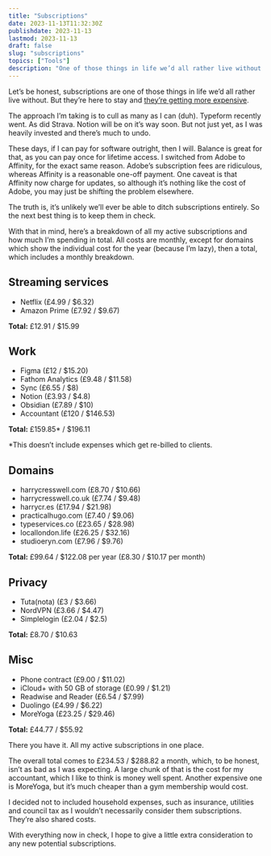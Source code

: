 ```yaml
---
title: "Subscriptions"
date: 2023-11-13T11:32:30Z
publishdate: 2023-11-13
lastmod: 2023-11-13
draft: false
slug: "subscriptions"
topics: ["Tools"]
description: "One of those things in life we’d all rather live without. But they’re here to stay and they’re getting more expensive."
---
```


Let’s be honest, subscriptions are one of those things in life we’d all rather live without. But they’re here to stay and [they’re getting more expensive](https://manuelmoreale.com/on-subscriptions). 

The approach I’m taking is to cull as many as I can (duh). Typeform recently went. As did Strava. Notion will be on it’s way soon. But not just yet, as I was heavily invested and there’s much to undo.

These days, if I can pay for software outright, then I will. Balance is great for that, as you can pay once for lifetime access. I switched from Adobe to Affinity, for the exact same reason. Adobe’s subscription fees are ridiculous, whereas Affinity is a reasonable one-off payment. One caveat is that Affinity now charge for updates, so although it’s nothing like the cost of Adobe, you may just be shifting the problem elsewhere.

The truth is, it’s unlikely we’ll ever be able to ditch subscriptions entirely. So the next best thing is to keep them in check. 

With that in mind, here’s a breakdown of all my active subscriptions and how much I’m spending in total. All costs are monthly, except for domains which show the individual cost for the year (because I’m lazy), then a total, which includes a monthly breakdown.

## Streaming services 

- Netflix (£4.99 / $6.32)
- Amazon Prime (£7.92 / $9.67)

**Total:** £12.91 / $15.99

## Work

- Figma (£12 / $15.20)
- Fathom Analytics (£9.48 / $11.58)
- Sync (£6.55 / $8)
- Notion (£3.93 / $4.8)
- Obsidian (£7.89 / $10)
- Accountant (£120 / $146.53)

**Total:** £159.85* / $196.11

*This doesn’t include expenses which get re-billed to clients.

## Domains

- harrycresswell.com (£8.70 / $10.66)
- harrycresswell.co.uk (£7.74 / $9.48)
- harrycr.es (£17.94 / $21.98)
- practicalhugo.com (£7.40 / $9.06)
- typeservices.co (£23.65 / $28.98)
- locallondon.life (£26.25 / $32.16)
- studioeryn.com (£7.96 / $9.76)

**Total:** £99.64 / $122.08 per year (£8.30 / $10.17 per month)

## Privacy

- Tuta(nota) (£3 / $3.66)
- NordVPN (£3.66 / $4.47)
- Simplelogin (£2.04 / $2.5)

**Total:** £8.70 / $10.63

## Misc 

- Phone contract (£9.00 / $11.02)
- iCloud+ with 50 GB of storage (£0.99 / $1.21)
- Readwise and Reader (£6.54 / $7.99)
- Duolingo (£4.99 / $6.22)
- MoreYoga (£23.25 / $29.46)

**Total:** £44.77 / $55.92


There you have it. All my active subscriptions in one place. 

The overall total comes to £234.53 / $288.82 a month, which, to be honest, isn’t as bad as I was expecting. A large chunk of that is the cost for my accountant, which I like to think is money well spent. Another expensive one is MoreYoga, but it’s much cheaper than a gym membership would cost.

I decided not to included household expenses, such as insurance, utilities and council tax as I wouldn’t necessarily consider them subscriptions. They’re also shared costs.

With everything now in check, I hope to give a little extra consideration to any new potential subscriptions.